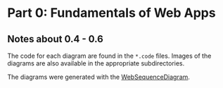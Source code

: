 # Part 0: Fundamentals of Web Apps

## Notes about 0.4 - 0.6

The code for each diagram are found in the `*.code` files. 
Images of the diagrams are also available in the appropriate subdirectories.

The diagrams were generated with the [WebSequenceDiagram](https://www.websequencediagrams.com/).